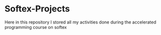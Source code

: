 # Softex-Projects
Here in this repository I stored all my activities done during the accelerated programming course on softex

